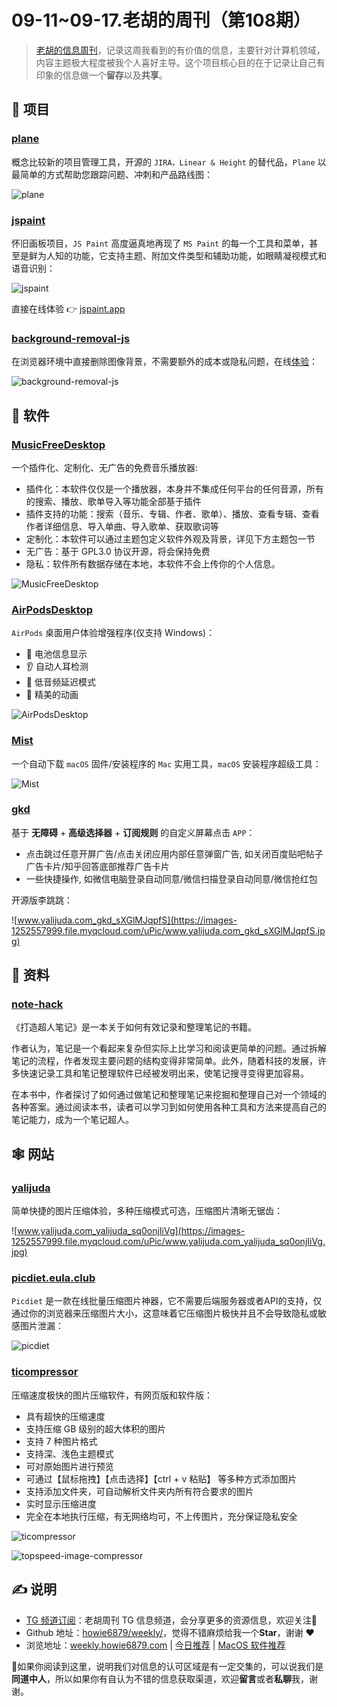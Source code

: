 # 09-11~09-17.老胡的周刊（第108期）

> [老胡的信息周刊](https://weekly.howie6879.com/)，记录这周我看到的有价值的信息，主要针对计算机领域，内容主题极大程度被我个人喜好主导。这个项目核心目的在于记录让自己有印象的信息做一个**留存**以及**共享**。

## 🎯 项目

### [plane](https://github.com/makeplane/plane)

概念比较新的项目管理工具，开源的 `JIRA，Linear & Height` 的替代品，`Plane` 以最简单的方式帮助您跟踪问题、冲刺和产品路线图：

![plane](https://images-1252557999.file.myqcloud.com/uPic/plane.webp)

### [jspaint](https://github.com/1j01/jspaint)

怀旧画板项目，`JS Paint` 高度逼真地再现了 `MS Paint` 的每一个工具和菜单，甚至是鲜为人知的功能，它支持主题、附加文件类型和辅助功能，如眼睛凝视模式和语音识别：

![jspaint](https://images-1252557999.file.myqcloud.com/uPic/jspaint.jpg)

直接在线体验 👉 [jspaint.app](https://jspaint.app/)

### [background-removal-js](https://github.com/imgly/background-removal-js)

在浏览器环境中直接删除图像背景，不需要额外的成本或隐私问题，在线[体验](https://img.ly/showcases/cesdk/web/background-removal/web?utm_source=github&utm_medium=project&utm_campaign=bg-removal)：

![background-removal-js](https://images-1252557999.file.myqcloud.com/uPic/background-removal-js.jpg)

## 🤖 软件

### [MusicFreeDesktop](https://github.com/maotoumao/MusicFreeDesktop)

一个插件化、定制化、无广告的免费音乐播放器:

- 插件化：本软件仅仅是一个播放器，本身并不集成任何平台的任何音源，所有的搜索、播放、歌单导入等功能全部基于插件
- 插件支持的功能：搜索（音乐、专辑、作者、歌单）、播放、查看专辑、查看作者详细信息、导入单曲、导入歌单、获取歌词等
- 定制化：本软件可以通过主题包定义软件外观及背景，详见下方主题包一节
- 无广告：基于 GPL3.0 协议开源，将会保持免费
- 隐私：软件所有数据存储在本地，本软件不会上传你的个人信息。

![MusicFreeDesktop](https://images-1252557999.file.myqcloud.com/uPic/MusicFreeDesktop.png)

### [AirPodsDesktop](https://github.com/SpriteOvO/AirPodsDesktop)

`AirPods` 桌面用户体验增强程序(仅支持 Windows)：

- 🔋 电池信息显示
- 👂 自动人耳检测
- 🚀 低音频延迟模式
- 🌈 精美的动画

![AirPodsDesktop](https://images-1252557999.file.myqcloud.com/uPic/AirPodsDesktop.gif)

### [Mist](https://github.com/ninxsoft/Mist)

一个自动下载 `macOS` 固件/安装程序的 `Mac` 实用工具，`macOS` 安装程序超级工具：

![Mist](https://images-1252557999.file.myqcloud.com/uPic/Mist.png)

### [gkd](https://github.com/gkd-kit/gkd)

基于 **无障碍** + **高级选择器** + **订阅规则** 的自定义屏幕点击 `APP`：

- 点击跳过任意开屏广告/点击关闭应用内部任意弹窗广告, 如关闭百度贴吧帖子广告卡片/知乎回答底部推荐广告卡片
- 一些快捷操作, 如微信电脑登录自动同意/微信扫描登录自动同意/微信抢红包

开源版李跳跳：

![www.yalijuda.com_gkd_sXGlMJqpfS](https://images-1252557999.file.myqcloud.com/uPic/www.yalijuda.com_gkd_sXGlMJqpfS.jpg)

## 👀 资料

### [note-hack](https://github.com/xdite/note-hack)

《打造超人笔记》是一本关于如何有效记录和整理笔记的书籍。

作者认为，笔记是一个看起来复杂但实际上比学习和阅读更简单的问题。通过拆解笔记的流程，作者发现主要问题的结构变得非常简单。此外，随着科技的发展，许多快速记录工具和笔记整理软件已经被发明出来，使笔记搜寻变得更加容易。

在本书中，作者探讨了如何通过做笔记和整理笔记来挖掘和整理自己对一个领域的各种答案。通过阅读本书，读者可以学习到如何使用各种工具和方法来提高自己的笔记能力，成为一个笔记超人。

## 🕸 网站

### [yalijuda](https://www.yalijuda.com)

简单快捷的图片压缩体验，多种压缩模式可选，压缩图片清晰无锯齿：

![www.yalijuda.com_yalijuda_sq0onjIiVg](https://images-1252557999.file.myqcloud.com/uPic/www.yalijuda.com_yalijuda_sq0onjIiVg.jpg)

### [picdiet.eula.club](https://picdiet.eula.club/)

`Picdiet` 是一款在线批量压缩图片神器，它不需要后端服务器或者API的支持，仅通过你的浏览器来压缩图片大小，这意味着它压缩图片极快并且不会导致隐私或敏感图片泄漏：

![picdiet](https://images-1252557999.file.myqcloud.com/uPic/picdiet.jpg)

### [ticompressor](https://www.ticompressor.com/online/)

压缩速度极快的图片压缩软件，有网页版和软件版：

- 具有超快的压缩速度
- 支持压缩 GB 级别的超大体积的图片
- 支持 7 种图片格式
- 支持深、浅色主题模式
- 可对原始图片进行预览
- 可通过【鼠标拖拽】【点击选择】【ctrl + v 粘贴】 等多种方式添加图片
- 支持添加文件夹，可自动解析文件夹内所有符合要求的图片
- 实时显示压缩进度
- 完全在本地执行压缩，有无网络均可，不上传图片，充分保证隐私安全

![ticompressor](https://images-1252557999.file.myqcloud.com/uPic/ticompressor.jpg)

![topspeed-image-compressor](https://images-1252557999.file.myqcloud.com/uPic/topspeed-image-compressor.png)

## ✍️ 说明

- [TG 频道订阅](https://t.me/howie_weekly)：老胡周刊 TG 信息频道，会分享更多的资源信息，欢迎关注👏
- Github 地址：[howie6879/weekly/](https://github.com/howie6879/weekly/)，觉得不错麻烦给我一个**Star**，谢谢 ❤️
- 浏览地址：[weekly.howie6879.com](https://weekly.howie6879.com) | [今日推荐](https://weekly.howie6879.com/recommend/index.html) | [MacOS 软件推荐](https://weekly.howie6879.com/soft/mac.html)

🙌如果你阅读到这里，说明我们对信息的认可区域是有一定交集的，可以说我们是**同道中人**，所以如果你有自认为不错的信息获取渠道，欢迎**留言**或者**私聊**我，谢谢。
